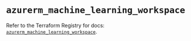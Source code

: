 # `azurerm_machine_learning_workspace`

Refer to the Terraform Registry for docs: [`azurerm_machine_learning_workspace`](https://registry.terraform.io/providers/hashicorp/azurerm/4.35.0/docs/resources/machine_learning_workspace).

